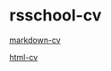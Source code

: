# rsschool-cv
[markdown-cv](https://vostavhy.github.io/rsschool-cv/cv)

[html-cv](https://vostavhy.github.io/rsschool-cv/)
